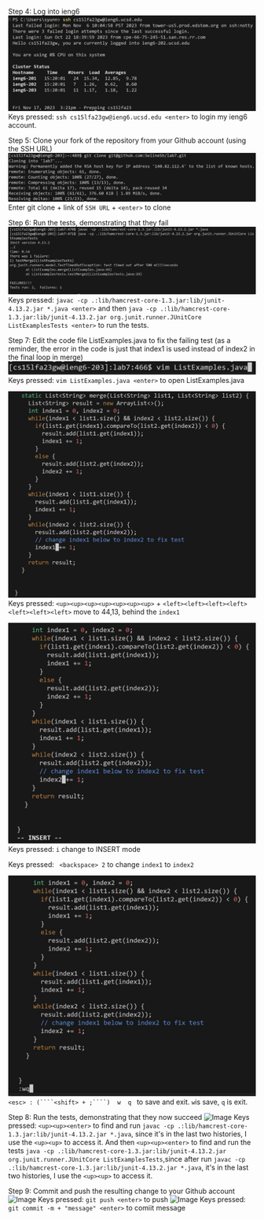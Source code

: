
Step 4: Log into ieng6
![Image](4-1.jpg)
Keys pressed: ```ssh cs15lfa23gw@ieng6.ucsd.edu <enter>``` to login my ieng6 account.

Step 5: Clone your fork of the repository from your Github account (using the SSH URL)
![Image](4-2.jpg)
Enter git clone + link of ```SSH URL``` + ```<enter>``` to clone

Step 6: Run the tests, demonstrating that they fail
![Image](4-3.jpg)
Keys pressed: ```javac -cp .:lib/hamcrest-core-1.3.jar:lib/junit-4.13.2.jar *.java <enter>``` and then ```java -cp .:lib/hamcrest-core-1.3.jar:lib/junit-4.13.2.jar org.junit.runner.JUnitCore ListExamplesTests <enter>``` to run the tests.



Step 7: Edit the code file ListExamples.java to fix the failing test (as a reminder, the error in the code is just that index1 is used instead of index2 in the final loop in merge)
![Image](4-4.jpg)
Keys pressed: ```vim ListExamples.java <enter>``` to open ListExamples.java

![Image](4-12.jpg)
Keys pressed: ```<up><up><up><up><up><up><up>``` + ```<left><left><left><left><left><left><left>``` move to 44,13, behind the ```index1```

![Image](4-6.jpg)
Keys pressed:  ```i``` change to INSERT mode

Keys pressed: ``` <backspace> 2``` to change ```index1``` to ```index2``` 

![Image](4-7.jpg)
```<esc> : (````<shift> + ;````)  w  q ``` to save and exit. ```w```is save, ```q``` is exit.


Step 8: Run the tests, demonstrating that they now succeed
![Image](4-8.jpg)
Keys pressed: ```<up><up><enter>``` to find and run ```javac -cp .:lib/hamcrest-core-1.3.jar:lib/junit-4.13.2.jar *.java```, since it's in the last two histories, I use the ```<up><up>``` to access it. And then  ```<up><up><enter>``` to find and run the tests ```java -cp .:lib/hamcrest-core-1.3.jar:lib/junit-4.13.2.jar org.junit.runner.JUnitCore ListExamplesTests```,since after run ```javac -cp .:lib/hamcrest-core-1.3.jar:lib/junit-4.13.2.jar *.java```, it's in the last two histories, I use the ```<up><up>``` to access it.

Step 9: Commit and push the resulting change to your Github account
![Image](4-9.jpg)
Keys pressed: ```git push <enter>``` to push
![Image](4-11.jpg)
Keys pressed: ```git commit -m + "message" <enter>``` to comiit message
